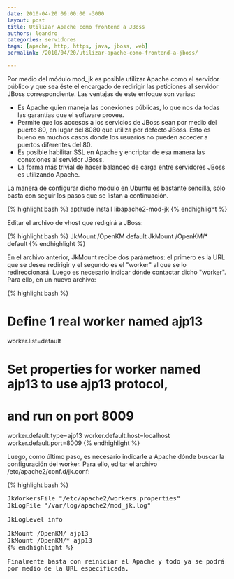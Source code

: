 ```yaml
---
date: 2010-04-20 09:00:00 -3000
layout: post
title: Utilizar Apache como frontend a JBoss
authors: leandro
categories: servidores
tags: [apache, http, https, java, jboss, web]
permalink: /2010/04/20/utilizar-apache-como-frontend-a-jboss/

---
```


Por medio del módulo mod_jk es posible utilizar Apache como el servidor público
y que sea éste el encargado de redirigir las peticiones al servidor JBoss
correspondiente. Las ventajas de este enfoque son varias: <!-- more -->

* Es Apache quien maneja las conexiones públicas, lo que nos da todas las
garantías que el software provee.
* Permite que los accesos a los servicios de JBoss sean por medio del puerto
80, en lugar del 8080 que utiliza por defecto JBoss. Esto es bueno en muchos
casos donde los usuarios no pueden acceder a puertos diferentes del 80.
* Es posible habilitar SSL en Apache y encriptar de esa manera las
conexiones al servidor JBoss.
* La forma más trivial de hacer balanceo de carga entre servidores JBoss es
utilizando Apache.

La manera de configurar dicho módulo en Ubuntu es bastante sencilla, sólo basta
con seguir los pasos que se listan a continuación.

{% highlight bash %}
aptitude install libapache2-mod-jk
{% endhighlight %}

Editar el archivo de vhost que redigirá a JBoss:

{% highlight bash %}
JkMount /OpenKM default
JkMount /OpenKM/* default
{% endhighlight %}

En el archivo anterior, JkMount recibe dos parámetros: el primero es la URL que
se desea redirigir y el segundo es el "worker" al que se lo redireccionará.
Luego es necesario indicar dónde contactar dicho "worker". Para ello, en un
nuevo archivo:

{% highlight bash %}
# Define 1 real worker named ajp13
worker.list=default

# Set properties for worker named ajp13 to use ajp13 protocol,
# and run on port 8009
worker.default.type=ajp13
worker.default.host=localhost
worker.default.port=8009
{% endhighlight %}

Luego, como último paso, es necesario indicarle a Apache dónde buscar la
configuración del worker. Para ello, editar el archivo
/etc/apache2/conf.d/jk.conf:

{% highlight bash %}
<pre>JkWorkersFile "/etc/apache2/workers.properties"
JkLogFile "/var/log/apache2/mod_jk.log"

JkLogLevel info

JkMount /OpenKM/ ajp13
JkMount /OpenKM/* ajp13
{% endhighlight %}

Finalmente basta con reiniciar el Apache y todo ya se podrá acceder al servicio
por medio de la URL especificada.
